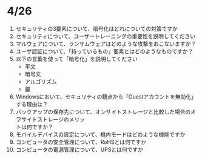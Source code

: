 # 4/26

1. セキュリティの3要素について、暗号化はどれについての対策ですか
1. セキュリティについて、ユーザートレーニングの重要性を説明してください
1. マルウェアについて、ランサムウェアはどのような攻撃をおこないますか？
1. ユーザ認証について、「持っているもの」要素とはどのようなものですか？
1. 以下の言葉を使って「暗号化」を説明してください
    - 平文
    - 暗号文
    - アルゴリズム
    - 鍵
1. Windowsにおいて、セキュリティの観点から「Guestアカウントを無効化」する理由は？
1. バックアップの保存先について、オンサイトストレージと比較した場合のオフサイトストレージのメリッ<br>トは何ですか？
1. モバイルデバイスの設定について、機内モードはどのような機能ですか
1. コンピュータの安全管理について、RoHSとは何ですか
1. コンピュータの電源管理について、UPSとは何ですか